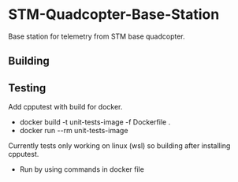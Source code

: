 # STM-Quadcopter-Base-Station
 Base station for telemetry from STM base quadcopter.

## Building

## Testing

Add cpputest with build for docker.
- docker build -t unit-tests-image -f Dockerfile .
- docker run --rm unit-tests-image

Currently tests only working on linux (wsl) so building after installing cpputest.
- Run by using commands in docker file
